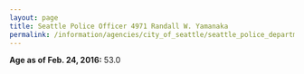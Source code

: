 ```yaml
---
layout: page
title: Seattle Police Officer 4971 Randall W. Yamanaka
permalink: /information/agencies/city_of_seattle/seattle_police_department/copbook/4971/
---
```


**Age as of Feb. 24, 2016:** 53.0
